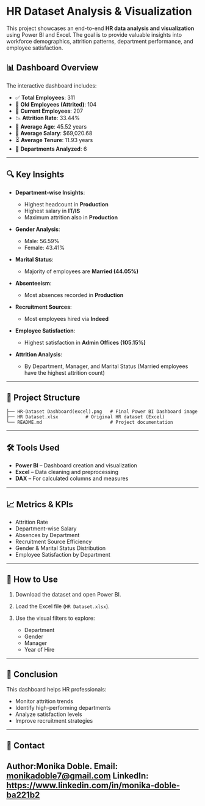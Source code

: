 # HR Dataset Analysis & Visualization

This project showcases an end-to-end **HR data analysis and visualization** using Power BI and Excel. The goal is to provide valuable insights into workforce demographics, attrition patterns, department performance, and employee satisfaction.

## 📊 Dashboard Overview

The interactive dashboard includes:

* ✅ **Total Employees**: 311
* 🔁 **Old Employees (Attrited)**: 104
* 👥 **Current Employees**: 207
* 📉 **Attrition Rate**: 33.44%
* 📆 **Average Age**: 45.52 years
* 💼 **Average Salary**: \$69,020.68
* ⏳ **Average Tenure**: 11.93 years
* 🏢 **Departments Analyzed**: 6

---

## 🔍 Key Insights

* **Department-wise Insights**:

  * Highest headcount in **Production**
  * Highest salary in **IT/IS**
  * Maximum attrition also in **Production**

* **Gender Analysis**:

  * Male: 56.59%
  * Female: 43.41%

* **Marital Status**:

  * Majority of employees are **Married (44.05%)**

* **Absenteeism**:

  * Most absences recorded in **Production**

* **Recruitment Sources**:

  * Most employees hired via **Indeed**

* **Employee Satisfaction**:

  * Highest satisfaction in **Admin Offices (105.15%)**

* **Attrition Analysis**:

  * By Department, Manager, and Marital Status (Married employees have the highest attrition count)

---

## 📁 Project Structure

```
├── HR-Dataset Dashboard(excel).png   # Final Power BI Dashboard image
├── HR Dataset.xlsx          # Original HR dataset (Excel)
└── README.md                         # Project documentation
```

---

## 🛠️ Tools Used

* **Power BI** – Dashboard creation and visualization
* **Excel** – Data cleaning and preprocessing
* **DAX** – For calculated columns and measures

---

## 📈 Metrics & KPIs

* Attrition Rate
* Department-wise Salary
* Absences by Department
* Recruitment Source Efficiency
* Gender & Marital Status Distribution
* Employee Satisfaction by Department

---

## 🚀 How to Use

1. Download the dataset and open Power BI.
2. Load the Excel file (`HR Dataset.xlsx`).
3. Use the visual filters to explore:

   * Department
   * Gender
   * Manager
   * Year of Hire

---

## 📌 Conclusion

This dashboard helps HR professionals:

* Monitor attrition trends
* Identify high-performing departments
* Analyze satisfaction levels
* Improve recruitment strategies

---

## 📧 Contact

Author:Monika Doble.
Email: monikadoble7@gmail.com
LinkedIn: https://www.linkedin.com/in/monika-doble-ba221b2 
---
